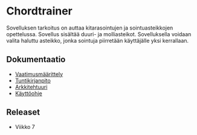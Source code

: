 # Chordtrainer

Sovelluksen tarkoitus on auttaa kitarasointujen ja sointuasteikkojen opettelussa. Sovellus sisältää duuri- ja molliasteikot. Sovelluksella voidaan valita haluttu asteikko, jonka sointuja piirretään käyttäjälle yksi kerrallaan.


## Dokumentaatio

* [Vaatimusmäärittely](https://github.com/olevaltt/ot-harjoitustyo_2021/blob/master/dokumentaatio/vaatimusmaarittely.md)
* [Tuntikirjanpito](https://github.com/olevaltt/ot-harjoitustyo_2021/blob/master/dokumentaatio/tuntikirjanpito.md)
* [Arkkitehtuuri](https://github.com/olevaltt/ot-harjoitustyo_2021/blob/master/dokumentaatio/arkkitehtuuri.md)
* [Käyttöohje](https://github.com/olevaltt/ot-harjoitustyo_2021/blob/master/dokumentaatio/kayttoohje.md)


## Releaset

* Viikko 7

